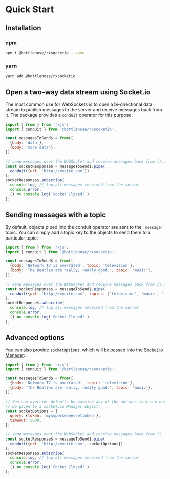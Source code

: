 # Quick Start

## Installation
### npm

```bash
npm i @bottlenose/rxsocketio --save
```

### yarn

```bash
yarn add @bottlenose/rxsocketio
```

## Open a two-way data stream using Socket.io
The most common use for WebSockets is to open a bi-directional data stream to publish messages to the server and receive messages back from it.  The package provides a `conduit` operator for this purpose:
```javascript
import { from } from 'rxjs';
import { conduit } from '@bottlenose/rxsocketio';

const messagesToSend$ = from([
  {body: 'data'},
  {body: 'more data'},
]);

// send messages over the WebSocket and receive messages back from it...
const socketResponse$ = messageToSend$.pipe(
  conduit({url: 'http://mysite.com'})
);
socketResponse$.subscribe(
  console.log, // log all messages received from the server
  console.error,
  () => console.log('Socket Closed!') 
);
```

## Sending messages with a topic
By default, objects piped into the conduit operator are sent to the `'message'` topic.  You can simply add a topic key to the objects to send them to a particular topic:
```javascript
import { from } from 'rxjs';
import { conduit } from '@bottlenose/rxsocketio';

const messagesToSend$ = from([
  {body: 'Network TV is overrated', topic: 'television'},
  {body: 'The Beatles are really, really good.', topic: 'music'},
]);

// send messages over the WebSocket and receive messages back from it...
const socketResponse$ = messageToSend$.pipe(
  conduit({url: 'http://mysite.com', topics: ['television', 'music', 'message']})
);
socketResponse$.subscribe(
  console.log, // log all messages received from the server
  console.error,
  () => console.log('Socket Closed!')
);
```

## Advanced options
You can also provide `socketOptions`, which will be passed into the [Socket.io Manager](https://socket.io/docs/client-api/):
```javascript
import { from } from 'rxjs';
import { conduit } from '@bottlenose/rxsocketio';

const messagesToSend$ = from([
  {body: 'Network TV is overrated', topic: 'television'},
  {body: 'The Beatles are really, really good.', topic: 'music'},
]);

// You can override defaults by passing any of the options that can normally
// be given to a socket.io Manager object:
const socketOptions = {
  query: {token: 'mysuperseeeecrettoken'},
  timeout: 5000,
};

// send messages over the WebSocket and receive messages back from it...
const socketResponse$ = messageToSend$.pipe(
  conduit({url: 'http://mysite.com', socketOptions})
);
socketResponse$.subscribe(
  console.log, // log all messages received from the server
  console.error,
  () => console.log('Socket Closed!')
);
```

